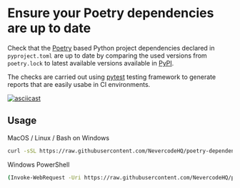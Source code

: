 # Ensure your Poetry dependencies are up to date

Check that the [Poetry](https://python-poetry.org/) based Python project dependencies declared in `pyproject.toml` are up to date by comparing the used versions from `poetry.lock` to latest available versions available in [PyPI](https://pypi.org/).

The checks are carried out using [pytest](https://docs.pytest.org/) testing framework to generate reports that are easily usabe in CI environments.

[![asciicast](https://asciinema.org/a/498986.svg)](https://asciinema.org/a/498986)

## Usage

MacOS / Linux / Bash on Windows

```bash
curl -sSL https://raw.githubusercontent.com/NevercodeHQ/poetry-dependencies-checker/main/check-dependencies.py | python -
```

Windows PowerShell

```bash
(Invoke-WebRequest -Uri https://raw.githubusercontent.com/NevercodeHQ/poetry-dependencies-checker/main/check-dependencies.py -UseBasicParsing).Content | python -
```
